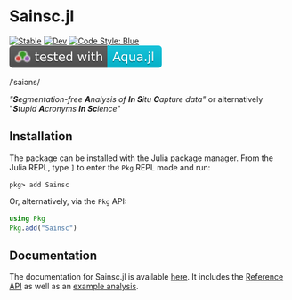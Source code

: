 # Sainsc.jl

[![Stable](https://img.shields.io/badge/docs-stable-blue.svg)](https://niklasmueboe.github.io/Sainsc.jl/stable)
[![Dev](https://img.shields.io/badge/docs-dev-blue.svg)](https://niklasmueboe.github.io/Sainsc.jl/dev)
[![Code Style: Blue](https://img.shields.io/badge/code%20style-blue-4495d1.svg)](https://github.com/invenia/BlueStyle)
[![Aqua QA](https://raw.githubusercontent.com/JuliaTesting/Aqua.jl/master/badge.svg)](https://github.com/JuliaTesting/Aqua.jl)

/ˈsaiəns/

_"**S**egmentation-free **A**nalysis of **In S**itu **C**apture data"_
or alternatively
"_**S**tupid **A**cronyms **In Sc**ience_"

## Installation

The package can be installed with the Julia package manager.
From the Julia REPL, type `]` to enter the `Pkg` REPL mode and run:

```
pkg> add Sainsc
```

Or, alternatively, via the `Pkg` API:

```julia
using Pkg
Pkg.add("Sainsc")
```

## Documentation

The documentation for Sainsc.jl is available [here](https://niklasmueboe.github.io/Sainsc.jl/stable).
It includes the [Reference API](https://niklasmueboe.github.io/Sainsc.jl/stable/api)
as well as an [example analysis](https://niklasmueboe.github.io/Sainsc.jl/stable/examples/ExampleAnalysis).
